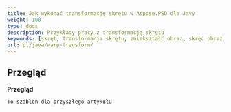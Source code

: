 ```yaml
---
title: Jak wykonać transformację skrętu w Aspose.PSD dla Javy
weight: 100
type: docs
description: Przykłady pracy z transformacją skrętu
keywords: [skręt, transformacja skrętu, zniekształć obraz, skręć obraz, psd, api psd, java, przykład kodu]
url: pl/java/warp-transform/
---
```


## **Przegląd**

**Przegląd**
	
	To szablon dla przyszłego artykułu
